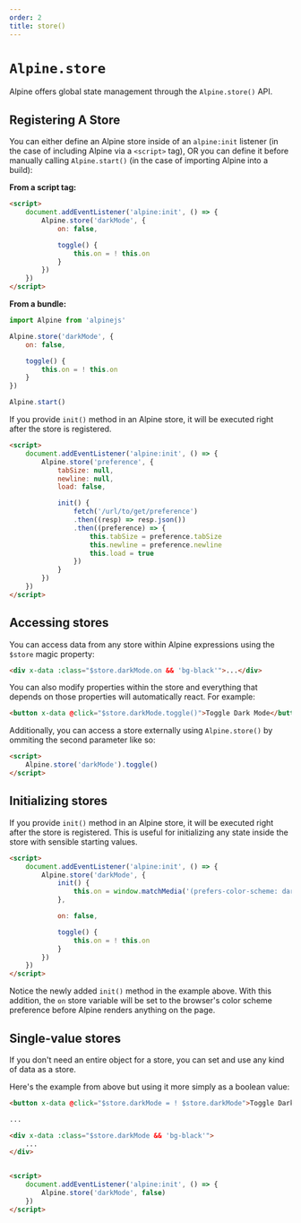 ```yaml
---
order: 2
title: store()
---
```


# `Alpine.store`

Alpine offers global state management through the `Alpine.store()` API.

<a name="registering-a-store"></a>
## Registering A Store

You can either define an Alpine store inside of an `alpine:init` listener (in the case of including Alpine via a `<script>` tag), OR you can define it before manually calling `Alpine.start()` (in the case of importing Alpine into a build):

**From a script tag:**
```html
<script>
    document.addEventListener('alpine:init', () => {
        Alpine.store('darkMode', {
            on: false,

            toggle() {
                this.on = ! this.on
            }
        })
    })
</script>
```

**From a bundle:**
```js
import Alpine from 'alpinejs'

Alpine.store('darkMode', {
    on: false,

    toggle() {
        this.on = ! this.on
    }
})

Alpine.start()
```

If you provide `init()` method in an Alpine store, it will be executed right after the store is registered.

```html
<script>
    document.addEventListener('alpine:init', () => {
        Alpine.store('preference', {
            tabSize: null,
            newline: null,
            load: false,

            init() {
                fetch('/url/to/get/preference')
                .then((resp) => resp.json())
                .then((preference) => {
                    this.tabSize = preference.tabSize
                    this.newline = preference.newline
                    this.load = true
                })
            }
        })
    })
</script>
```

<a name="accessing stores"></a>
## Accessing stores

You can access data from any store within Alpine expressions using the `$store` magic property:

```html
<div x-data :class="$store.darkMode.on && 'bg-black'">...</div>
```

You can also modify properties within the store and everything that depends on those properties will automatically react. For example:

```html
<button x-data @click="$store.darkMode.toggle()">Toggle Dark Mode</button>
```

Additionally, you can access a store externally using `Alpine.store()` by ommiting the second parameter like so:

```html
<script>
    Alpine.store('darkMode').toggle()
</script>
```

<a name="initializing-stores"></a>
## Initializing stores

If you provide `init()` method in an Alpine store, it will be executed right after the store is registered. This is useful for initializing any state inside the store with sensible starting values.

```html
<script>
    document.addEventListener('alpine:init', () => {
        Alpine.store('darkMode', {
            init() {
                this.on = window.matchMedia('(prefers-color-scheme: dark)').matches
            },

            on: false,

            toggle() {
                this.on = ! this.on
            }
        })
    })
</script>
```

Notice the newly added `init()` method in the example above. With this addition, the `on` store variable will be set to the browser's color scheme preference before Alpine renders anything on the page.

<a name="single-value-stores"></a>
## Single-value stores

If you don't need an entire object for a store, you can set and use any kind of data as a store.

Here's the example from above but using it more simply as a boolean value:

```html
<button x-data @click="$store.darkMode = ! $store.darkMode">Toggle Dark Mode</button>

...

<div x-data :class="$store.darkMode && 'bg-black'">
    ...
</div>


<script>
    document.addEventListener('alpine:init', () => {
        Alpine.store('darkMode', false)
    })
</script>
```
